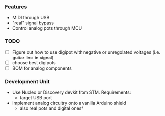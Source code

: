 ### Features
 - MIDI through USB
 - "real" signal bypass
 - Control analog pots through MCU

### TODO
- [ ] Figure out how to use digipot with negative or unregolated voltages (i.e. guitar line-in signal)
- [ ] choose best digipots
- [ ] BOM for analog components

### Development Unit
- Use Nucleo or Discovery devkit from STM. Requirements:
  - target USB port
- implement analog circuitry onto a vanilla Arduino shield
  - also real pots and digital ones?
